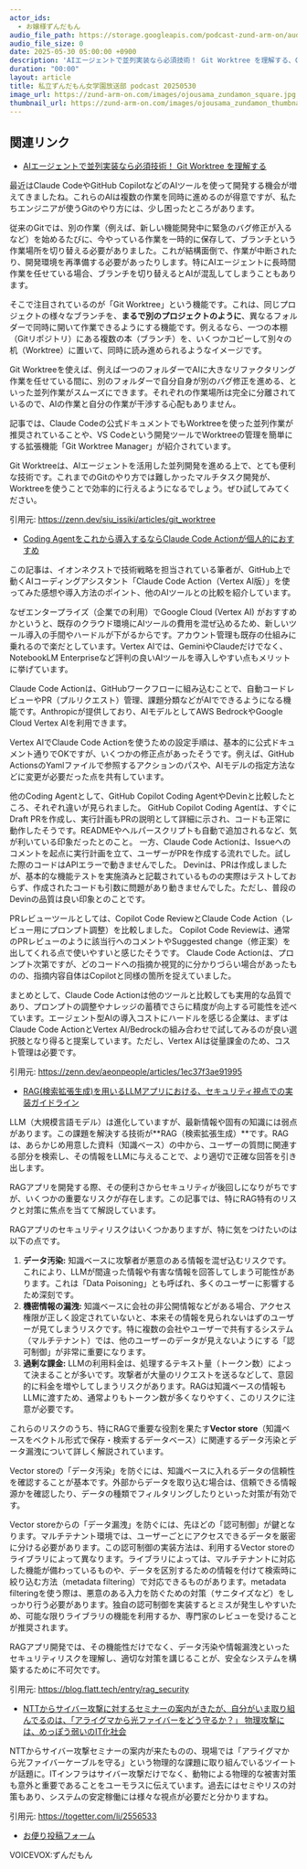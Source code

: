 ```yaml
---
actor_ids:
  - お嬢様ずんだもん
audio_file_path: https://storage.googleapis.com/podcast-zund-arm-on/audio/私立ずんだもん女学園放送部_podcast_20250530.mp3
audio_file_size: 0
date: 2025-05-30 05:00:00 +0900
description: 'AIエージェントで並列実装なら必須技術！ Git Worktree を理解する、Coding Agentをこれから導入するならClaude Code Actionが個人的におすすめ、RAG(検索拡張生成)を用いるLLMアプリにおける、セキュリティ視点での実装ガイドライン、NTTからサイバー攻撃に対するセミナーの案内がきたが、自分がいま取り組んでるのは、「アライグマから光ファイバーをどう守るか？」 物理攻撃には、めっぽう弱いのIT化社会'
duration: "00:00"
layout: article
title: 私立ずんだもん女学園放送部 podcast 20250530
image_url: https://zund-arm-on.com/images/ojousama_zundamon_square.jpg
thumbnail_url: https://zund-arm-on.com/images/ojousama_zundamon_thumbnail.jpg
---
```


## 関連リンク


- [AIエージェントで並列実装なら必須技術！ Git Worktree を理解する](https://zenn.dev/siu_issiki/articles/git_worktree)  


最近はClaude CodeやGitHub CopilotなどのAIツールを使って開発する機会が増えてきましたね。これらのAIは複数の作業を同時に進めるのが得意ですが、私たちエンジニアが使うGitのやり方には、少し困ったところがあります。

従来のGitでは、別の作業（例えば、新しい機能開発中に緊急のバグ修正が入るなど）を始めるたびに、今やっている作業を一時的に保存して、ブランチという作業場所を切り替える必要がありました。これが結構面倒で、作業が中断されたり、開発環境を再準備する必要があったりします。特にAIエージェントに長時間作業を任せている場合、ブランチを切り替えるとAIが混乱してしまうこともあります。

そこで注目されているのが「Git Worktree」という機能です。これは、同じプロジェクトの様々なブランチを、**まるで別のプロジェクトのように**、異なるフォルダーで同時に開いて作業できるようにする機能です。例えるなら、一つの本棚（Gitリポジトリ）にある複数の本（ブランチ）を、いくつかコピーして別々の机（Worktree）に置いて、同時に読み進められるようなイメージです。

Git Worktreeを使えば、例えば一つのフォルダーでAIに大きなリファクタリング作業を任せている間に、別のフォルダーで自分自身が別のバグ修正を進める、といった並列作業がスムーズにできます。それぞれの作業場所は完全に分離されているので、AIの作業と自分の作業が干渉する心配もありません。

記事では、Claude Codeの公式ドキュメントでもWorktreeを使った並列作業が推奨されていることや、VS Codeという開発ツールでWorktreeの管理を簡単にする拡張機能「Git Worktree Manager」が紹介されています。

Git Worktreeは、AIエージェントを活用した並列開発を進める上で、とても便利な技術です。これまでのGitのやり方では難しかったマルチタスク開発が、Worktreeを使うことで効率的に行えるようになるでしょう。ぜひ試してみてください。

引用元: https://zenn.dev/siu_issiki/articles/git_worktree


- [Coding Agentをこれから導入するならClaude Code Actionが個人的におすすめ](https://zenn.dev/aeonpeople/articles/1ec37f3ae91995)  


この記事は、イオンネクストで技術戦略を担当されている筆者が、GitHub上で動くAIコーディングアシスタント「Claude Code Action（Vertex AI版）」を使ってみた感想や導入方法のポイント、他のAIツールとの比較を紹介しています。

なぜエンタープライズ（企業での利用）でGoogle Cloud (Vertex AI) がおすすめかというと、既存のクラウド環境にAIツールの費用を混ぜ込めるため、新しいツール導入の手間やハードルが下がるからです。アカウント管理も既存の仕組みに乗れるので楽だとしています。Vertex AIでは、GeminiやClaudeだけでなく、NotebookLM Enterpriseなど評判の良いAIツールを導入しやすい点もメリットに挙げています。

Claude Code Actionは、GitHubワークフローに組み込むことで、自動コードレビューやPR（プルリクエスト）管理、課題分類などがAIでできるようになる機能です。Anthropicが提供しており、AIモデルとしてAWS BedrockやGoogle Cloud Vertex AIを利用できます。

Vertex AIでClaude Code Actionを使うための設定手順は、基本的に公式ドキュメント通りでOKですが、いくつかの修正点があったそうです。例えば、GitHub ActionsのYamlファイルで参照するアクションのパスや、AIモデルの指定方法などに変更が必要だった点を共有しています。

他のCoding Agentとして、GitHub Copilot Coding AgentやDevinと比較したところ、それぞれ違いが見られました。
GitHub Copilot Coding Agentは、すぐにDraft PRを作成し、実行計画もPRの説明として詳細に示され、コードも正常に動作したそうです。READMEやヘルパースクリプトも自動で追加されるなど、気が利いている印象だったとのこと。
一方、Claude Code Actionは、Issueへのコメントを起点に実行計画を立て、ユーザーがPRを作成する流れでした。試した際のコードはAPIエラーで動きませんでした。
Devinは、PRは作成しましたが、基本的な機能テストを実施済みと記載されているものの実際はテストしておらず、作成されたコードも引数に問題があり動きませんでした。ただし、普段のDevinの品質は良い印象とのことです。

PRレビューツールとしては、Copilot Code ReviewとClaude Code Action（レビュー用にプロンプト調整）を比較しました。
Copilot Code Reviewは、通常のPRレビューのように該当行へのコメントやSuggested change（修正案）を出してくれる点で使いやすいと感じたそうです。
Claude Code Actionは、プロンプト次第ですが、どのコードへの指摘か視覚的に分かりづらい場合があったものの、指摘内容自体はCopilotと同様の箇所を捉えていました。

まとめとして、Claude Code Actionは他のツールと比較しても実用的な品質であり、プロンプトの調整やナレッジの蓄積でさらに精度が向上する可能性を述べています。エージェント型AIの導入コストにハードルを感じる企業は、まずはClaude Code ActionとVertex AI/Bedrockの組み合わせで試してみるのが良い選択肢となり得ると提案しています。ただし、Vertex AIは従量課金のため、コスト管理は必要です。

引用元: https://zenn.dev/aeonpeople/articles/1ec37f3ae91995


- [RAG(検索拡張生成)を用いるLLMアプリにおける、セキュリティ視点での実装ガイドライン](https://blog.flatt.tech/entry/rag_security)  


LLM（大規模言語モデル）は進化していますが、最新情報や固有の知識には弱点があります。この課題を解決する技術が**RAG（検索拡張生成）**です。RAGは、あらかじめ用意した資料（知識ベース）の中から、ユーザーの質問に関連する部分を検索し、その情報をLLMに与えることで、より適切で正確な回答を引き出します。

RAGアプリを開発する際、その便利さからセキュリティが後回しになりがちですが、いくつかの重要なリスクが存在します。この記事では、特にRAG特有のリスクと対策に焦点を当てて解説しています。

RAGアプリのセキュリティリスクはいくつかありますが、特に気をつけたいのは以下の点です。
1.  **データ汚染:** 知識ベースに攻撃者が悪意のある情報を混ぜ込むリスクです。これにより、LLMが間違った情報や有害な情報を回答してしまう可能性があります。これは「Data Poisoning」とも呼ばれ、多くのユーザーに影響するため深刻です。
2.  **機密情報の漏洩:** 知識ベースに会社の非公開情報などがある場合、アクセス権限が正しく設定されていないと、本来その情報を見られないはずのユーザーが見てしまうリスクです。特に複数の会社やユーザーで共有するシステム（マルチテナント）では、他のユーザーのデータが見えないようにする「認可制御」が非常に重要になります。
3.  **過剰な課金:** LLMの利用料金は、処理するテキスト量（トークン数）によって決まることが多いです。攻撃者が大量のリクエストを送るなどして、意図的に料金を増やしてしまうリスクがあります。RAGは知識ベースの情報もLLMに渡すため、通常よりもトークン数が多くなりやすく、このリスクに注意が必要です。

これらのリスクのうち、特にRAGで重要な役割を果たす**Vector store**（知識ベースをベクトル形式で保存・検索するデータベース）に関連するデータ汚染とデータ漏洩について詳しく解説されています。

Vector storeの「データ汚染」を防ぐには、知識ベースに入れるデータの信頼性を確認することが基本です。外部からデータを取り込む場合は、信頼できる情報源かを確認したり、データの種類でフィルタリングしたりといった対策が有効です。

Vector storeからの「データ漏洩」を防ぐには、先ほどの「認可制御」が鍵となります。マルチテナント環境では、ユーザーごとにアクセスできるデータを厳密に分ける必要があります。この認可制御の実装方法は、利用するVector storeのライブラリによって異なります。ライブラリによっては、マルチテナントに対応した機能が備わっているものや、データを区別するための情報を付けて検索時に絞り込む方法（metadata filtering）で対応できるものがあります。metadata filteringを使う際は、悪意のある入力を防ぐための対策（サニタイズなど）をしっかり行う必要があります。独自の認可制御を実装するとミスが発生しやすいため、可能な限りライブラリの機能を利用するか、専門家のレビューを受けることが推奨されます。

RAGアプリ開発では、その機能性だけでなく、データ汚染や情報漏洩といったセキュリティリスクを理解し、適切な対策を講じることが、安全なシステムを構築するために不可欠です。

引用元: https://blog.flatt.tech/entry/rag_security


- [NTTからサイバー攻撃に対するセミナーの案内がきたが、自分がいま取り組んでるのは、「アライグマから光ファイバーをどう守るか？」 物理攻撃には、めっぽう弱いのIT化社会](https://togetter.com/li/2556533)  


NTTからサイバー攻撃セミナーの案内が来たものの、現場では「アライグマから光ファイバーケーブルを守る」という物理的な課題に取り組んでいるツイートが話題に。ITインフラはサイバー攻撃だけでなく、動物による物理的な被害対策も意外と重要であることをユーモラスに伝えています。過去にはセミやリスの対策もあり、システムの安定稼働には様々な視点が必要だと分かりますね。

引用元: https://togetter.com/li/2556533



- [お便り投稿フォーム](https://forms.gle/ffg4JTfqdiqK62qf9)

VOICEVOX:ずんだもん
